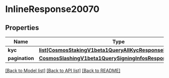 # InlineResponse20070

## Properties
Name | Type | Description | Notes
------------ | ------------- | ------------- | -------------
**kyc** | [**list[CosmosStakingV1beta1QueryAllKycResponseKyc]**](CosmosStakingV1beta1QueryAllKycResponseKyc.md) |  | [optional] 
**pagination** | [**CosmosSlashingV1beta1QuerySigningInfosResponsePagination**](CosmosSlashingV1beta1QuerySigningInfosResponsePagination.md) |  | [optional] 

[[Back to Model list]](../README.md#documentation-for-models) [[Back to API list]](../README.md#documentation-for-api-endpoints) [[Back to README]](../README.md)


